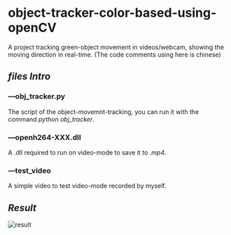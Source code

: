 # object-tracker-color-based-using-openCV
A project tracking green-object movement in videos/webcam, showing the moving direction in real-time.
(The code comments using here is chinese)


## ***files Intro***
### —obj_tracker.py
The script of the object-movemnt-tracking, you can run it with the command *python obj_tracker*.

### —openh264-XXX.dll
A .dll required to run on video-mode to save it to *.mp4*.

### —test_video
A simple video to test video-mode recorded by myself.


## ***Result***
![result](https://github.com/LZQthePlane/object-tracker-color-based-using-openCV/blob/master/test_gif.gif)

